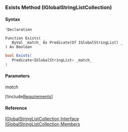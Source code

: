 ﻿### Exists Method (IGlobalStringListCollection)

#### Syntax

```vbnet
'Declaration

Function Exists( _
   ByVal _match_ As Predicate(Of IGlobalStringList) _
) As Boolean
```

```csharp
bool Exists( 
   Predicate<IGlobalStringList> _match_
)
```

#### Parameters

_match_

[!include[Requirements](../partials/requirements.md)]

#### Reference

[IGlobalStringListCollection Interface](fcSDK~FChoice.Foundation.Clarify.DataObjects.IGlobalStringListCollection.md)  
[IGlobalStringListCollection Members](fcSDK~FChoice.Foundation.Clarify.DataObjects.IGlobalStringListCollection_members.md)